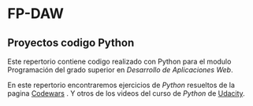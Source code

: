 
# FP-DAW

## Proyectos codigo Python

Este repertorio contiene codigo realizado con Python para el modulo Programación
 del grado superior en *Desarrollo de Aplicaciones Web*.
 

En este repertorio encontraremos ejercicios de *Python* resueltos de la pagina 
[Codewars](https://www.codewars.com/dashboard) .
Y otros de los videos del curso de *Python* de [Udacity](https://www.udacity.com/course/intro-to-computer-science--cs101).
